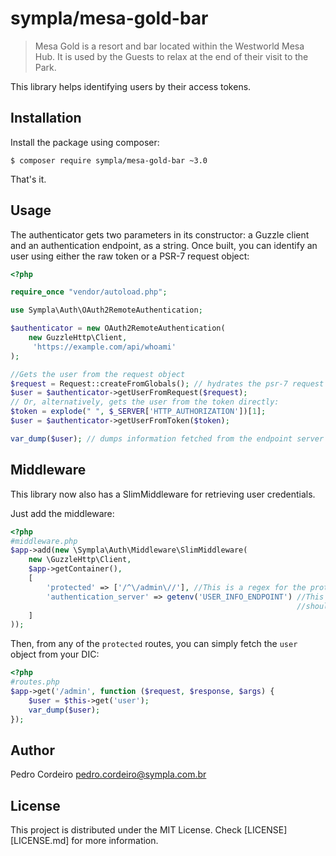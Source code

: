# sympla/mesa-gold-bar

> Mesa Gold is a resort and bar located within the Westworld Mesa Hub.
> It is used by the Guests to relax at the end of their visit to the Park. 

This library helps identifying users by their access tokens.

## Installation

Install the package using composer:

    $ composer require sympla/mesa-gold-bar ~3.0
    
That's it.

## Usage

The authenticator gets two parameters in its constructor: a Guzzle client and an
authentication endpoint, as a string. Once built, you can identify an user 
using either the raw token or a PSR-7 request object:

```php
<?php 

require_once "vendor/autoload.php";

use Sympla\Auth\OAuth2RemoteAuthentication;

$authenticator = new OAuth2RemoteAuthentication(
    new GuzzleHttp\Client,
     'https://example.com/api/whoami'
);

//Gets the user from the request object
$request = Request::createFromGlobals(); // hydrates the psr-7 request object
$user = $authenticator->getUserFromRequest($request); 
// Or, alternatively, gets the user from the token directly:
$token = explode(" ", $_SERVER['HTTP_AUTHORIZATION'])[1];
$user = $authenticator->getUserFromToken($token);

var_dump($user); // dumps information fetched from the endpoint server about the user.

```

## Middleware

This library now also has a SlimMiddleware for retrieving user credentials.

Just add the middleware:

```php
<?php
#middleware.php
$app->add(new \Sympla\Auth\Middleware\SlimMiddleware(
    new \GuzzleHttp\Client,
    $app->getContainer(),
    [
        'protected' => ['/^\/admin\//'], //This is a regex for the protected URIs 
        'authentication_server' => getenv('USER_INFO_ENDPOINT') //This is where the middleware
                                                                //should try to fetch the user info from
    ]
));
```

Then, from any of the `protected` routes, you can simply fetch the `user` object
from your DIC:

```php
<?php
#routes.php
$app->get('/admin', function ($request, $response, $args) {
    $user = $this->get('user');
    var_dump($user);
});
```

## Author

Pedro Cordeiro <pedro.cordeiro@sympla.com.br>

## License

This project is distributed under the MIT License. Check [LICENSE][LICENSE.md] for more information.
